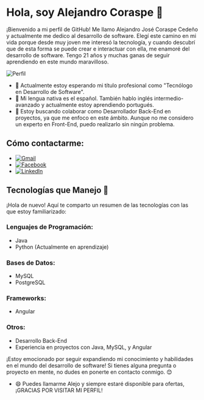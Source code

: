 # Hola, soy Alejandro Coraspe 👋

¡Bienvenido a mi perfil de GitHub! Me llamo Alejandro José Coraspe Cedeño y actualmente me dedico al desarrollo de software. Elegí este camino en mi vida porque desde muy joven me interesó la tecnología, y cuando descubrí que de esta forma se puede crear e interactuar con ella, me enamoré del desarrollo de software. Tengo 21 años y muchas ganas de seguir aprendiendo en este mundo maravilloso.

![Perfil](https://scontent.fcue3-1.fna.fbcdn.net/v/t1.6435-9/173829190_466003847983167_7727668210667380514_n.jpg?_nc_cat=102&ccb=1-7&_nc_sid=be3454&_nc_ohc=p8nNP4Fnaq0AX_flIXG&_nc_ht=scontent.fcue3-1.fna&oh=00_AfDQys3pjTtnalkB2UPL_qtYaYPdthUevnV_85flCuf5bQ&oe=65C678E7)

- 🔭 Actualmente estoy esperando mi título profesional como "Tecnólogo en Desarrollo de Software".
- 🌱 Mi lengua nativa es el español. También hablo inglés intermedio-avanzado y actualmente estoy aprendiendo portugués.
- 👯 Estoy buscando colaborar como Desarrollador Back-End en proyectos, ya que me enfoco en este ámbito. Aunque no me considero un experto en Front-End, puedo realizarlo sin ningún problema.

## Cómo contactarme:

- [![Gmail](https://img.shields.io/badge/Gmail-D14836?style=for-the-badge&logo=gmail&logoColor=white)](mailto:coraspe.alejandro2@gmail.com)
- [![Facebook](https://img.shields.io/badge/Facebook-1877F2?style=for-the-badge&logo=facebook&logoColor=white)](https://www.facebook.com/alejandro.coraspe.56)
- [![LinkedIn](https://img.shields.io/badge/LinkedIn-0077B5?style=for-the-badge&logo=linkedin&logoColor=white)](https://linkedin.com/in/alejandro-coraspe-a7176a242)

## Tecnologías que Manejo 🚀

¡Hola de nuevo! Aquí te comparto un resumen de las tecnologías con las que estoy familiarizado:

### Lenguajes de Programación:
- Java
- Python (Actualmente en aprendizaje)

### Bases de Datos:
- MySQL
- PostgreSQL

### Frameworks:
- Angular

### Otros:
- Desarrollo Back-End
- Experiencia en proyectos con Java, MySQL, y Angular

¡Estoy emocionado por seguir expandiendo mi conocimiento y habilidades en el mundo del desarrollo de software! Si tienes alguna pregunta o proyecto en mente, no dudes en ponerte en contacto conmigo. 😊

- 😄 Puedes llamarme Alejo y siempre estaré disponible para ofertas, ¡GRACIAS POR VISITAR MI PERFIL!

